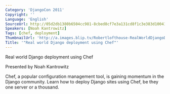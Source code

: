 ```yaml
---
Category: 'DjangoCon 2011'
Copyright: ''
Language: 'English'
SourceUrl: http://05d2db1380b6504cc981-8cbed8cf7e3a131cd8f1c3e383d10041.r93.cf2.rackcdn.com/djangocon-2011/92_real-world-django-deployment-using-chef.m4v
Speakers: [Noah Kantrowitz]
Tags: [chef, deployment]
ThumbnailUrl: 'http://a.images.blip.tv/Robertlofthouse-RealWorldDjangoDeploymentUsingChef158-86.jpg'
Title: '"Real world Django deployment using Chef"'
---
```

Real world Django deployment using Chef

Presented by Noah Kantrowitz

Chef, a popular configuration management tool, is gaining momentum in the
Django community. Learn how to deploy Django sites using Chef, be they one
server or a thousand.

